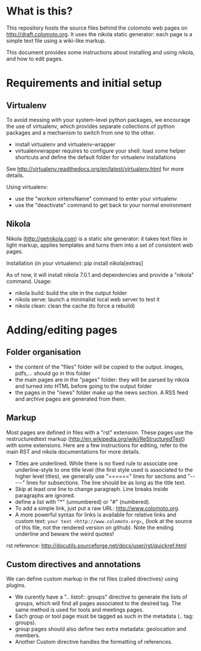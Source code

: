 What is this?
=============

This repository hosts the source files behind the colomoto web pages on http://draft.colomoto.org.
It uses the nikola static generator: each page is a simple text file using a wiki-like markup.

This document provides some instructions about installing and using nikola,
and how to edit pages.


Requirements and initial setup
=============================


Virtualenv
----------

To avoid messing with your system-level python packages, we encourage the use of virtualenv,
which provides separate collections of python packages and a mechanism to switch from one to the other.

* install virtualenv and virtualenv-wrapper
* virtualenvwrapper requires to configure your shell:
  load some helper shortcuts and define the default folder for virtualenv installations

See http://virtualenv.readthedocs.org/en/latest/virtualenv.html for more details.


Using virtualenv:

* use the "workon virtenvName" command to enter your virtualenv
* use the "deactivate" command to get back to your normal environment


Nikola
------

Nikola (http://getnikola.com) is a static site generator: it takes text files in light markup, applies templates and turns them into a set of consistent web pages.


Installation (in your virtualenv):  pip install nikola[extras]

As of now, it will install nikola 7.0.1 and dependencies and provide a "nikola" command.
Usage:

* nikola build: build the site in the output folder
* nikola serve: launch a minimalist local web server to test it
* nikola clean: clean the cache (to force a rebuild)



Adding/editing pages
====================


Folder organisation
-------------------

* the content of the "files" folder will be copied to the output. images, pdfs,... should go in this folder
* the main pages are in the "pages" folder: they will be parsed by nikola and turned into HTML before going to the output folder
* the pages in the "news" folder make up the news section. A RSS feed and archive pages are generated from them.


Markup
------

Most pages are defined in files with a "rst" extension.
These pages use the restructuredtext markup (http://en.wikipedia.org/wiki/ReStructuredText) with some extensions.
Here are a few instructions for editing, refer to the main RST and nikola documentations for more details.


* Titles are underlined.
  While there is no fixed rule to associate one underline-style to one title level (the first style used is associated to the higher level titles),
  we generally use "======" lines for sections and "-----" lines for subsections. The line should be as long as the title text.
* Skip at least one line to change paragraph. Line breaks inside paragraphs are ignored.
* define a list with "*" (unnumbered) or "#" (numbered).
* To add a simple link, just put a raw URL: http://www.colomoto.org.
* A more powerful syntax for links is available for relative links and custom text:
  `your text <http://www.colomoto.org>`_ (look at the source of this file, not the rendered version on github).
  Note the ending underline and beware the weird quotes!

rst reference: http://docutils.sourceforge.net/docs/user/rst/quickref.html


Custom directives and annotations
---------------------------------

We can define custom markup in the rst files (called directives) using plugins.

* We curently have a ".. listof:: groups" directive to generate the lists of groups, which will find all pages
  associated to the desired tag. The same method is used for tools and meetings pages.
* Each group or tool page must be tagged as such in the metadata (.. tag: groups).
* group pages should also define two extra metadata: geolocation and members.
* Another Custom directive handles the formatting of references.

